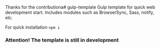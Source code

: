 Thanks for the contributiona# gulp-template
Gulp template for quick web development start. Includes modules such as BrowserSync, Sass, notify, etc.

For quick installation `npm i`
### Attention! The template is still in development

